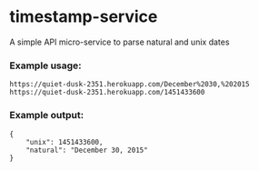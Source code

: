 # timestamp-service

A simple API micro-service to parse natural and unix dates

### Example usage:

    https://quiet-dusk-2351.herokuapp.com/December%2030,%202015
    https://quiet-dusk-2351.herokuapp.com/1451433600

### Example output:

    {
        "unix": 1451433600,
        "natural": "December 30, 2015"
    }
